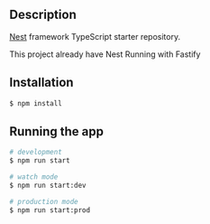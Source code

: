 ## Description

[Nest](https://github.com/nestjs/nest) framework TypeScript starter repository.

This project already have Nest Running with Fastify

## Installation

```bash
$ npm install
```

## Running the app

```bash
# development
$ npm run start

# watch mode
$ npm run start:dev

# production mode
$ npm run start:prod
```

